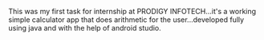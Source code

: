 This was my first task for internship at PRODIGY INFOTECH...it's a working simple calculator app that does arithmetic for the user...developed fully using java and with the help of android studio.
